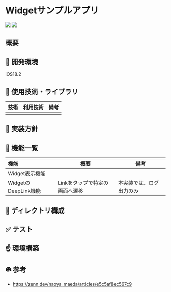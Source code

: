 # Widgetサンプルアプリ

![](https://img.shields.io/badge/Swift-6.x-EB7243)
![](https://img.shields.io/badge/Xcode-16.3-61DAFB)

## 概要

## 🔧 開発環境

iOS18.2

## 🧩 使用技術・ライブラリ

| 技術 | 利用技術 | 備考 |
| :--- | --- | --- |
|  |  |  |

## 🍴 実装方針

## 🚀 機能一覧

| 機能 | 概要 | 備考 |
| :--- | --- | --- |
| Widget表示機能 |  |  |
| WidgetのDeepLink機能 | Linkをタップで特定の画面へ遷移 | 本実装では、ログ出力のみ |

## 📁 ディレクトリ構成

## ✅ テスト

## ☝️ 環境構築

## ☘️ 参考

- https://zenn.dev/naoya_maeda/articles/e5c5af8ec567c9